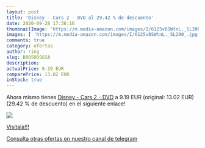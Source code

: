 ```yaml
---
layout: post
title: 'Disney - Cars 2 - DVD al 29.42 % de descuento'
date: 2020-09-28 17:36:16
thumbnailImage: 'https://m.media-amazon.com/images/I/6125v8SWtnL._SL200_.jpg'
images: [ 'https://m.media-amazon.com/images/I/6125v8SWtnL._SL200_.jpg' ]
comments: true
category: ofertas
author: ring
slug: B005OOSGSA
description:
actualPrice: 9.19 EUR
comparePrice: 13.02 EUR
inStock: true
---
```


Ahora mismo tienes [Disney - Cars 2 - DVD](https://www.amazon.com/dp/B005OOSGSA/?tag=redken08-20) a 9.19 EUR (original: 13.02 EUR) (29.42 %  de descuento) en el siguiente enlace!

[![](https://m.media-amazon.com/images/I/6125v8SWtnL._SL200_.jpg)](https://www.amazon.com/dp/B005OOSGSA/?tag=redken08-20)

[Visítala!!!](https://www.amazon.com/dp/B005OOSGSA/?tag=redken08-20)

[Consulta otras ofertas en nuestro canal de telegram](https://t.me/s/ofertas25)
